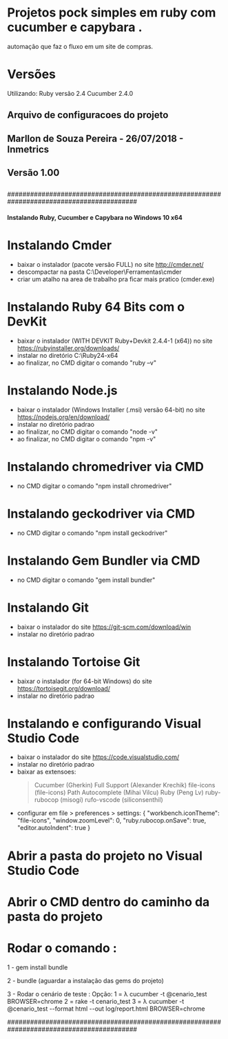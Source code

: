 # Projetos pock simples em ruby com cucumber e capybara .
automação que faz o fluxo em um site de compras.

# Versões
Utilizando:
Ruby versão 2.4
Cucumber 2.4.0

## Arquivo de configuracoes do projeto ###################################################
##
## Marllon de Souza Pereira - 26/07/2018 - Inmetrics
## Versão 1.00
##
##########################################################################################

#### Instalando Ruby, Cucumber e Capybara no Windows 10 x64 ####

# Instalando Cmder
- baixar o instalador (pacote versão FULL) no site http://cmder.net/
- descompactar na pasta C:\Developer\Ferramentas\cmder
- criar um atalho na area de trabalho pra ficar mais pratico (cmder.exe)

# Instalando Ruby 64 Bits com o DevKit
- baixar o instalador (WITH DEVKIT Ruby+Devkit 2.4.4-1 (x64)) no site  https://rubyinstaller.org/downloads/
- instalar no diretório C:\Ruby24-x64
- ao finalizar, no CMD digitar o comando "ruby –v" 

# Instalando Node.js
- baixar o instalador (Windows Installer (.msi) versão 64-bit) no site https://nodejs.org/en/download/
- instalar no diretório padrao
- ao finalizar, no CMD digitar o comando "node -v"
- ao finalizar, no CMD digitar o comando "npm -v"

# Instalando chromedriver via CMD
- no CMD digitar o comando "npm install chromedriver"

# Instalando geckodriver via CMD
- no CMD digitar o comando "npm install geckodriver"

# Instalando Gem Bundler via CMD
- no CMD digitar o comando "gem install bundler"

# Instalando Git
- baixar o instalador do site https://git-scm.com/download/win
- instalar no diretório padrao

# Instalando Tortoise Git
- baixar o instalador (for 64-bit Windows) do site https://tortoisegit.org/download/
- instalar no diretório padrao

# Instalando e configurando Visual Studio Code
- baixar o instalador do site https://code.visualstudio.com/
- instalar no diretório padrao
- baixar as extensoes:
    > Cucumber (Gherkin) Full Support (Alexander Krechik)
    > file-icons (file-icons)
    > Path Autocomplete (Mihai Vilcu)
    > Ruby (Peng Lv)
    > ruby-rubocop (misogi)
    > rufo-vscode (siliconsenthil)
- configurar em file > preferences > settings:
    {
    "workbench.iconTheme": "file-icons",
    "window.zoomLevel": 0,
    "ruby.rubocop.onSave": true,
    "editor.autoIndent": true
    }

# Abrir a pasta do projeto no Visual Studio Code

# Abrir o CMD dentro do caminho da pasta do projeto

# Rodar o comando : 

1 - gem install bundle

2 - bundle (aguardar a instalação das gems do projeto)

3 - Rodar o cenário de teste :
   Opção:
   1 = λ cucumber -t @cenario_test  BROWSER=chrome
   2 = rake -t cenario_test
   3 = λ cucumber -t @cenario_test --format html --out log/report.html BROWSER=chrome

##########################################################################################
